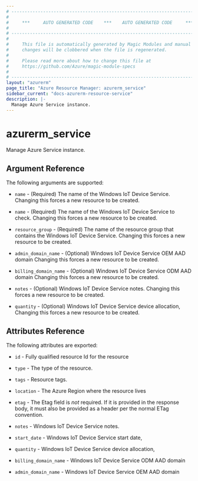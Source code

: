 ```yaml
---
# ----------------------------------------------------------------------------
#
#     ***     AUTO GENERATED CODE    ***    AUTO GENERATED CODE     ***
#
# ----------------------------------------------------------------------------
#
#     This file is automatically generated by Magic Modules and manual
#     changes will be clobbered when the file is regenerated.
#
#     Please read more about how to change this file at
#     https://github.com/Azure/magic-module-specs
#
# ----------------------------------------------------------------------------
layout: "azurerm"
page_title: "Azure Resource Manager: azurerm_service"
sidebar_current: "docs-azurerm-resource-service"
description: |-
  Manage Azure Service instance.
---
```


# azurerm_service

Manage Azure Service instance.


## Argument Reference

The following arguments are supported:

* `name` - (Required) The name of the Windows IoT Device Service. Changing this forces a new resource to be created.

* `name` - (Required) The name of the Windows IoT Device Service to check. Changing this forces a new resource to be created.

* `resource_group` - (Required) The name of the resource group that contains the Windows IoT Device Service. Changing this forces a new resource to be created.

* `admin_domain_name` - (Optional) Windows IoT Device Service OEM AAD domain Changing this forces a new resource to be created.

* `billing_domain_name` - (Optional) Windows IoT Device Service ODM AAD domain Changing this forces a new resource to be created.

* `notes` - (Optional) Windows IoT Device Service notes. Changing this forces a new resource to be created.

* `quantity` - (Optional) Windows IoT Device Service device allocation, Changing this forces a new resource to be created.

## Attributes Reference

The following attributes are exported:

* `id` - Fully qualified resource Id for the resource

* `type` - The type of the resource.

* `tags` - Resource tags.

* `location` - The Azure Region where the resource lives

* `etag` - The Etag field is *not* required. If it is provided in the response body, it must also be provided as a header per the normal ETag convention.

* `notes` - Windows IoT Device Service notes.

* `start_date` - Windows IoT Device Service start date,

* `quantity` - Windows IoT Device Service device allocation,

* `billing_domain_name` - Windows IoT Device Service ODM AAD domain

* `admin_domain_name` - Windows IoT Device Service OEM AAD domain
